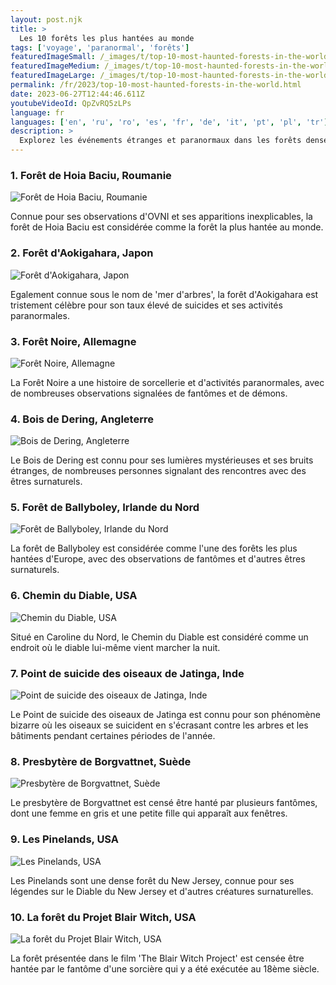 ```yaml
---
layout: post.njk
title: >
  Les 10 forêts les plus hantées au monde
tags: ['voyage', 'paranormal', 'forêts']
featuredImageSmall: /_images/t/top-10-most-haunted-forests-in-the-world-cover-fr-small.webp
featuredImageMedium: /_images/t/top-10-most-haunted-forests-in-the-world-cover-fr-medium.webp
featuredImageLarge: /_images/t/top-10-most-haunted-forests-in-the-world-cover-fr-large.webp
permalink: /fr/2023/top-10-most-haunted-forests-in-the-world.html
date: 2023-06-27T12:44:46.611Z
youtubeVideoId: QpZvRQ5zLPs
language: fr
languages: ['en', 'ru', 'ro', 'es', 'fr', 'de', 'it', 'pt', 'pl', 'tr']
description: >
  Explorez les événements étranges et paranormaux dans les forêts denses et mystérieuses du monde entier
---
```


### 1. Forêt de Hoia Baciu, Roumanie

![Forêt de Hoia Baciu, Roumanie](/_images/a/a3e6cd16fe2d4a629f0022413ebf7037-medium.webp)

Connue pour ses observations d'OVNI et ses apparitions inexplicables, la forêt de Hoia Baciu est considérée comme la forêt la plus hantée au monde.

### 2. Forêt d'Aokigahara, Japon

![Forêt d'Aokigahara, Japon](/_images/d/dcc2850d9d493d7ef868922c8f77d2d3-medium.webp)

Egalement connue sous le nom de 'mer d'arbres', la forêt d'Aokigahara est tristement célèbre pour son taux élevé de suicides et ses activités paranormales.

### 3. Forêt Noire, Allemagne

![Forêt Noire, Allemagne](/_images/5/5d9a63ace33fd2d27dc30460fc8e2b9a-medium.webp)

La Forêt Noire a une histoire de sorcellerie et d'activités paranormales, avec de nombreuses observations signalées de fantômes et de démons.

### 4. Bois de Dering, Angleterre

![Bois de Dering, Angleterre](/_images/c/cd1bc95c5c7b2a9deb64c6987d56afc9-medium.webp)

Le Bois de Dering est connu pour ses lumières mystérieuses et ses bruits étranges, de nombreuses personnes signalant des rencontres avec des êtres surnaturels.

### 5. Forêt de Ballyboley, Irlande du Nord

![Forêt de Ballyboley, Irlande du Nord](/_images/1/133662db1e212cbb7a36ee794194c5ac-medium.webp)

La forêt de Ballyboley est considérée comme l'une des forêts les plus hantées d'Europe, avec des observations de fantômes et d'autres êtres surnaturels.

### 6. Chemin du Diable, USA

![Chemin du Diable, USA](/_images/5/542649067f7c57782422db93c7a55492-medium.webp)

Situé en Caroline du Nord, le Chemin du Diable est considéré comme un endroit où le diable lui-même vient marcher la nuit.

### 7. Point de suicide des oiseaux de Jatinga, Inde

![Point de suicide des oiseaux de Jatinga, Inde](/_images/4/47282e9af667b636c683b63eac6fb745-medium.webp)

Le Point de suicide des oiseaux de Jatinga est connu pour son phénomène bizarre où les oiseaux se suicident en s'écrasant contre les arbres et les bâtiments pendant certaines périodes de l'année.

### 8. Presbytère de Borgvattnet, Suède

![Presbytère de Borgvattnet, Suède](/_images/3/3740d7ed83c14ac373f5ea65371dd048-medium.webp)

Le presbytère de Borgvattnet est censé être hanté par plusieurs fantômes, dont une femme en gris et une petite fille qui apparaît aux fenêtres.

### 9. Les Pinelands, USA

![Les Pinelands, USA](/_images/d/d014a1fe3309c0c3472db553e37db03b-medium.webp)

Les Pinelands sont une dense forêt du New Jersey, connue pour ses légendes sur le Diable du New Jersey et d'autres créatures surnaturelles.

### 10. La forêt du Projet Blair Witch, USA

![La forêt du Projet Blair Witch, USA](/_images/0/00e6aa0e3ac3e8a762f45e6308c4cf09-medium.webp)

La forêt présentée dans le film 'The Blair Witch Project' est censée être hantée par le fantôme d'une sorcière qui y a été exécutée au 18ème siècle.


